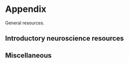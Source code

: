 # Appendix

General resources.

## Introductory neuroscience resources

## Miscellaneous
<!-- -   [Podcasts]() -->
